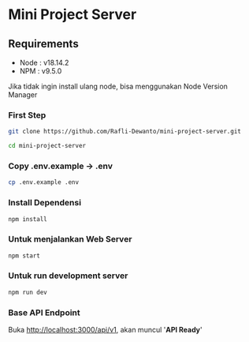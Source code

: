 # Mini Project Server

## Requirements
- Node : v18.14.2
- NPM : v9.5.0 <br>

Jika tidak ingin install ulang node, bisa menggunakan Node Version Manager

### First Step
```bash
git clone https://github.com/Rafli-Dewanto/mini-project-server.git
```

```bash
cd mini-project-server
```
### Copy .env.example -> .env
```bash
cp .env.example .env
```

### Install Dependensi
```bash
npm install
```

### Untuk menjalankan Web Server
```bash
npm start
```

### Untuk run development server
```bash
npm run dev
```

### Base API Endpoint


Buka [http://localhost:3000/api/v1](http://localhost:3000/api/v1), akan muncul '**API Ready**'


